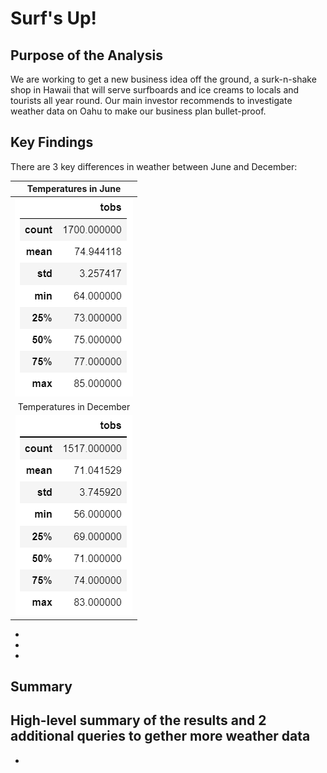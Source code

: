 # Surf's Up!

## Purpose of the Analysis
We are working to get a new business idea off the ground, a surk-n-shake shop in Hawaii that will serve surfboards and ice creams to locals and tourists all year round. Our main investor recommends to investigate weather data on Oahu to make our business plan bullet-proof.

## Key Findings
There are 3 key differences in weather between June and December:

Temperatures in June        |
:--------------------------:|
![](Temps_Jun.png)          |
Temperatures in December    |
![](Temps_Dec.png)          |



-
-
-

## Summary
High-level summary of the results and 2 additional queries to gether more weather data
-
-
